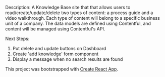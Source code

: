 Description: A Knowledge Base site that that allows users to read/create/update/delete two types of content: a process guide and a video walkthrough. Each type of content will belong to a specific business unit of a company. The data models are defined using Contentful, and content will be managed using Contentful's API.

Next Steps:
1. Put delete and update buttons on Dashboard
2. Create 'add knowledge' form component
3. Display a message when no search results are found


This project was bootstrapped with [Create React App](https://github.com/facebookincubator/create-react-app).


